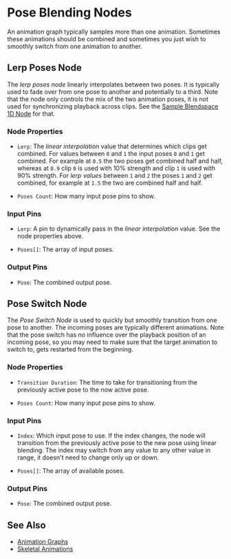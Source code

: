 # Pose Blending Nodes

An animation graph typically samples more than one animation. Sometimes these animations should be combined and sometimes you just wish to smoothly switch from one animation to another.

## Lerp Poses Node

The *lerp poses node* linearly interpolates between two poses. It is typically used to fade over from one pose to another and potentially to a third. Note that the node only controls the mix of the two animation poses, it is not used for synchronizing playback across clips. See the [Sample Blendspace 1D Node](anim-nodes-blendspace1d.md) for that.

### Node Properties

* `Lerp`: The *linear interpolation* value that determines which clips get combined. For values between `0` and `1` the input poses `0` and `1` get combined. For example at `0.5` the two poses get combined half and half, whereas at `0.9` clip `0` is used with 10% strength and clip `1` is used with 90% strength. For *lerp values* between `1` and `2` the poses `1` and `2` get combined, for example at `1.5` the two are combined half and half.

* `Poses Count`: How many input pose pins to show.

### Input Pins

* `Lerp`: A pin to dynamically pass in the *linear interpolation* value. See the node properties above.

* `Poses[]`: The array of input poses.

### Output Pins

* `Pose`: The combined output pose.

## Pose Switch Node

The *Pose Switch Node* is used to quickly but smoothly transition from one pose to another. The incoming poses are typically different animations. Note that the pose switch has no influence over the playback position of an incoming pose, so you may need to make sure that the target animation to switch to, gets restarted from the beginning.

### Node Properties

* `Transition Duration`: The time to take for transitioning from the previously active pose to the now active pose.

* `Poses Count`: How many input pose pins to show.

### Input Pins

* `Index`: Which input pose to use. If the index changes, the node will transition from the previously active pose to the new pose using linear blending. The index may switch from any value to any other value in range, it doesn't need to change only up or down.

* `Poses[]`: The array of available poses.

### Output Pins

* `Pose`: The combined output pose.

## See Also

* [Animation Graphs](animation-graph-overview.md)
* [Skeletal Animations](../skeletal-animation-overview.md)

